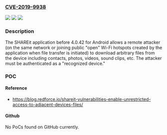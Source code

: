 ### [CVE-2019-9938](https://cve.mitre.org/cgi-bin/cvename.cgi?name=CVE-2019-9938)
![](https://img.shields.io/static/v1?label=Product&message=n%2Fa&color=blue)
![](https://img.shields.io/static/v1?label=Version&message=n%2Fa&color=blue)
![](https://img.shields.io/static/v1?label=Vulnerability&message=n%2Fa&color=brighgreen)

### Description

The SHAREit application before 4.0.42 for Android allows a remote attacker (on the same network or joining public "open" Wi-Fi hotspots created by the application when file transfer is initiated) to download arbitrary files from the device including contacts, photos, videos, sound clips, etc. The attacker must be authenticated as a "recognized device."

### POC

#### Reference
- https://blog.redforce.io/shareit-vulnerabilities-enable-unrestricted-access-to-adjacent-devices-files/

#### Github
No PoCs found on GitHub currently.

